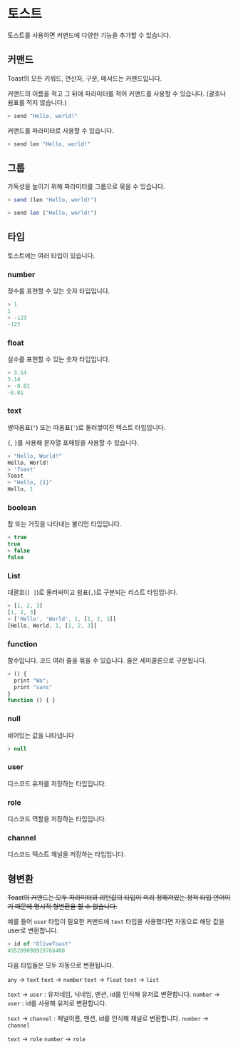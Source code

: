 # 토스트

토스트를 사용하면 커맨드에 다양한 기능을 추가할 수 있습니다.

## 커맨드

Toast의 모든 키워드, 연산자, 구문, 메서드는 커맨드입니다.

커맨드의 이름을 적고 그 뒤에 파라미터를 적어 커맨드를 사용할 수 있습니다.
(괄호나 쉼표를 적지 않습니다.)

```js
> send "Hello, world!"
```

커맨드를 파라미터로 사용할 수 있습니다.

```js
> send len "Hello, world!"
```

## 그룹

가독성을 높이기 위해 파라미터를 그룹으로 묶을 수 있습니다.

```js
> send (len "Hello, world!")

> send len ("Hello, world!")
```

## 타입

토스트에는 여러 타입이 있습니다.

### number

정수를 표현할 수 있는 숫자 타입입니다.

```js
> 1
1
> -123
-123
```

### float

실수를 표현할 수 있는 숫자 타입입니다.

```js
> 3.14
3.14
> -0.01
-0.01
```

### text

쌍따옴표(`"`) 또는 따옴표(`'`)로 둘러쌓여진 텍스트 타입입니다.

`{`, `}`를 사용해 문자열 포매팅을 사용할 수 있습니다.

```js
> "Hello, World!"
Hello, World!
> 'Toast'
Toast
> "Hello, {1}"
Hello, 1
```

### boolean

참 또는 거짓을 나타내는 불리언 타입입니다.

```js
> true
true
> false
false
```

### List

대괄호(`[ ]`)로 둘러싸이고 쉼표(`,`)로 구분되는 리스트 타입입니다.

```js
> [1, 2, 3]
[1, 2, 3]
> ['Hello', 'World', 1, [1, 2, 3]]
[Hello, World, 1, [1, 2, 3]]
```

### function

함수입니다. 코드 여러 줄을 묶을 수 있습니다.
줄은 세미콜론으로 구분됩니다.

```js
> () {
  print "Wa";
  print "sans"
}
function () { }
```

### null

비어있는 값을 나타냅니다

```js
> null

```

### user

디스코드 유저를 저장하는 타입입니다.

### role

디스코드 역할을 저장하는 타입입니다.

### channel

디스코드 텍스트 채널을 저장하는 타입입니다.

## 형변환

~~Toast의 커맨드는 모두 파라미터와 리턴값의 타입이 미리 정해져있는 정적 타입 언어이기 때문에 명시적 형변환을 할 수 없습니다.~~

예를 들어 `user` 타입이 필요한 커맨드에 `text` 타입을 사용했다면 자동으로 해당 값을 user로 변환합니다.

```js
> id of "OliveToast"
495209098929766400
```

다음 타입들은 모두 자동으로 변환됩니다.

`any` -> `text`
`text` -> `number`
`text` -> `float`
`text` -> `list`

`text` -> `user` : 유저네임, 닉네임, 맨션, id를 인식해 유저로 변환합니다.
`number` -> `user` : id를 사용해 유저로 변환합니다.

`text` -> `channel` : 채널이름, 맨션, id를 인식해 채널로 변환합니다.
`number` -> `channel`

`text` -> `role`
`number` -> `role`